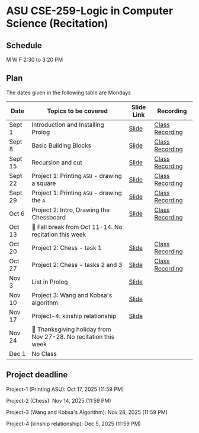 # ASU CSE-259-Logic in Computer Science (Recitation)

## Schedule
M W F 2:30 to 3:20 PM


## Plan
The dates given in the following table are Mondays

|Date|Topics to be covered|Slide Link|Recording|
|----|--------------------|----------|---------|
|Sept 1|Introduction and Installing Prolog|[Slide](./Recitation-1/CSE%20259%20-%20R1%20-%20Resources_and_GNU_Prolog_Installation.pdf)|[Class Recording](https://drive.google.com/file/d/1zFTmr0y_iJhKUisXzaJNJOylvHjuf4c6/view?usp=sharing)|
|Sept 8|Basic Building Blocks|[Slide](./Recitation-2/CSE%20259%20-%20R2%20-%20Basic%20building%20blocks.pdf)|[Class Recording](https://drive.google.com/file/d/1UhYYiQHdKcKw1bVySU2rhWuqu3K4kWeR/view?usp=sharing)|
|Sept 15|Recursion and cut|[Slide](./Recitation-3/CSE%20259%20-%20R3%20-%20Recursion%20and%20Cut.pdf)|[Class Recording](https://drive.google.com/file/d/1qrHiTQjg_STT4eVR94E8eLVBfcTMoLzQ/view?usp=sharing)|
|Sept 22|Project 1: Printing `ASU` - drawing a square|[Slide](./Recitation-4/CSE%20259%20-%20R4%20-%20Project-1-Part-1.pdf)|[Class Recording](https://drive.google.com/file/d/1NSi4gwiLs7uQ1wWLMydBFiPhG7xkesZc/view?usp=sharing)|
|Sept 29|Project 1: Printing `ASU` - drawing the `A`|[Slide](./Recitation-5/CSE%20259%20-%20R5%20-%20Project-1-Part-2.pdf)|[Class Recording](https://drive.google.com/file/d/1AT41o68GgpiIizR6xsh6YzVRvugQaxEF/view?usp=sharing)|
|Oct 6|Project 2: Intro, Drawing the Chessboard|[Slide](./Recitation-6/CSE%20259%20-%20R6%20-%20Project-2-Part-1.pdf)|[Class Recording](https://drive.google.com/file/d/1StIVBeAjgOODYGWvFAWRxIFRjnAewZI-/view?usp=sharing)|
|Oct 13|🌴 Fall break from Oct 11-14. No recitation this week|||
|Oct 20|Project 2: Chess - task 1|[Slide](./Recitation-7/CSE%20259%20-%20R7%20-%20Project-2-Part-2.pdf)|[Class Recording](https://drive.google.com/file/d/1kNiZznYuSQDn8Jge0lRbfeb83n0yAOPW/view?usp=sharing)|
|Oct 27|Project 2: Chess - tasks 2 and 3|[Slide](./Recitation-8/CSE%20259%20-%20R8%20-%20Project-2-Part-3.pdf)|[Class Recording](https://drive.google.com/file/d/1tWXFXSgiUkKmvj_2DXQ9I8vVMIxDnijf/view?usp=sharing)|
|Nov 3|List in Prolog|[Slide](./Recitation-9/CSE%20259%20-%20R9%20-%20List-in-Prolog.pdf)||
|Nov 10|Project 3: Wang and Kobsa's algorithm|[Slide](./Recitation-10/CSE%20259%20-%20R10%20-%20Project-3.pdf)||
|Nov 17|Project-4: kinship relationship|[Slide](./Recitation-11/CSE%20259%20-%20R11%20-%20Project-4.pdf)||
|Nov 24|🌴 Thanksgiving holiday from Nov 27-28. No recitation this week|||
|Dec 1|No Class|||

## Project deadline
Project-1 (Printing ASU):  Oct 17, 2025 (11:59 PM)

Project-2 (Chess): Nov 14, 2025 (11:59 PM)

Project-3 (Wang and Kobsa's Algorithm): Nov 28, 2025 (11:59 PM)

Project-4 (kinship relationship): Dec 5, 2025 (11:59 PM)
